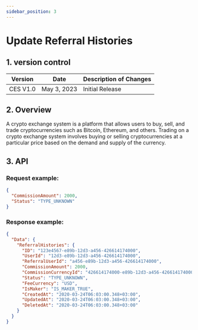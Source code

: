```yaml
---
sidebar_position: 3
---
```


# Update Referral Histories

## 1. version control

| Version  | Date        | Description of Changes |
| -------- | ----------- | ---------------------- |
| CES V1.0 | May 3, 2023 | Initial Release        |

## 2. Overview

A crypto exchange system is a platform that allows users to buy, sell, and trade cryptocurrencies such as Bitcoin, Ethereum, and others. Trading on a crypto exchange system involves buying or selling cryptocurrencies at a particular price based on the demand and supply of the currency.


## 3. API

### Request example:

```json
{
  "CommissionAmount": 2000,
  "Status": "TYPE_UNKNOWN"
}
```
### Response example:

```json
{
  "Data": {
    "ReferralHistories": {
      "ID": "123e4567-e89b-12d3-a456-426614174000",
      "UserId": "12d3-e89b-12d3-a456-426614174000",
      "ReferralUserId": "a456-e89b-12d3-a456-426614174000",
      "CommissionAmount": 2000,
      "CommissionCurrencyId": "426614174000-e89b-12d3-a456-426614174000",
      "Status": "TYPE_UNKNOWN",
      "FeeCurrency": "USD",
      "IsMaker": "IS_MAKER_TRUE",
      "CreatedAt": "2020-03-24T06:03:00.348+03:00",
      "UpdatedAt": "2020-03-24T06:03:00.348+03:00",
      "DeletedAt": "2020-03-24T06:03:00.348+03:00"
    }
  }
}
```